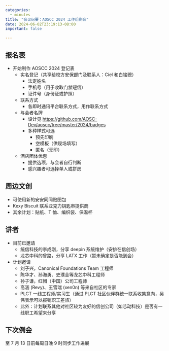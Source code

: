 ```yaml
---
categories:
  - minutes
title: "会议纪要：AOSCC 2024 工作组例会"
date: 2024-06-02T23:19:13-08:00
important: false

---
```


报名表
---

- 开始制作 AOSCC 2024 登记表
    - 实名登记（共享给校方安保部门及联系人：Ciel 和白铭骢）
        - 法定姓名
        - 手机号（用于收取门禁短信）
        - 证件号（身份证或护照）
    - 联系方式
        - 各即时通讯平台联系方式，用作联系方式
    - 与会者名牌
        - 设计见 https://github.com/AOSC-Dev/aoscc/tree/master/2024/badges
        - 多种样式可选
            - 预先印刷
            - 空模板（供现场填写）
            - 匿名（无印）
    - 酒店团体优惠
        - 提供选项，与会者自行判断
        - 感兴趣者可选择单人或拼房

周边文创
---

- 可使用新的安安同同贴图包
- Kexy Biscuit 联系亚克力钥匙串提供商
- 其余计划：贴纸、T 恤、编织袋、保温杯

讲者
---

- 目前已邀请
    - 统信科技的李成刚，分享 deepin 系统维护（安排在信创场）
    - 龙芯中科的曾路，分享 LATX 工作（暂未确定是否能到会）
- 计划邀请
    - 刘子兴，Canonical Foundations Team 工程师
    - 陈华才、孙海勇、史璞金等龙芯中科工程师
    - 孙子谦，红帽（中国）公司工程师
    - 高涵 (Revy)、王雪瑞 (xen0n) 等来自社区的专家
    - PLCT 一线工程师/实习生（通过 PLCT 社区伙伴群统一联系收集意向，吴伟表示可以报销职工差旅）
    - 此外：计划联系其他对社区较为友好的信创公司（如芯动科技）是否有一线职工希望来分享

下次例会
---

至 7 月 13 日前每周日晚 9 时同步工作进展
